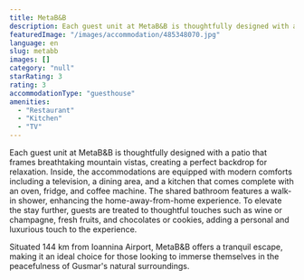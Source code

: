 ```yaml
---
title: MetaB&B
description: Each guest unit at MetaB&B is thoughtfully designed with a patio that frames breathtaking mountain vistas, creating a perfect backdrop for relaxation. Inside, t
featuredImage: "/images/accommodation/485348070.jpg"
language: en
slug: metabb
images: []
category: "null"
starRating: 3
rating: 3
accommodationType: "guesthouse"
amenities:
  - "Restaurant"
  - "Kitchen"
  - "TV"
---
```


Each guest unit at MetaB&B is thoughtfully designed with a patio that frames breathtaking mountain vistas, creating a perfect backdrop for relaxation. Inside, the accommodations are equipped with modern comforts including a television, a dining area, and a kitchen that comes complete with an oven, fridge, and coffee machine. The shared bathroom features a walk-in shower, enhancing the home-away-from-home experience. To elevate the stay further, guests are treated to thoughtful touches such as wine or champagne, fresh fruits, and chocolates or cookies, adding a personal and luxurious touch to the experience.

Situated 144 km from Ioannina Airport, MetaB&B offers a tranquil escape, making it an ideal choice for those looking to immerse themselves in the peacefulness of Gusmar's natural surroundings.

